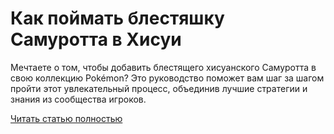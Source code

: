 # Как поймать блестяшку Самуротта в Хисуи



Мечтаете о том, чтобы добавить блестящего хисуанского Самуротта в свою коллекцию Pokémon? Это руководство поможет вам шаг за шагом пройти этот увлекательный процесс, объединив лучшие стратегии и знания из сообщества игроков.

[Читать статью полностью](https://xyberbara.com/gaming/kak-poluchit-blestyashchego-khisuyskogo-samurotta/)
